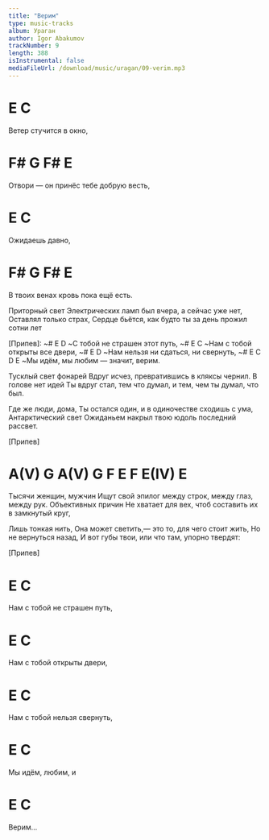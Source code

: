 ```yaml
---
title: "Верим"
type: music-tracks
album: Ураган
author: Igor Abakumov
trackNumber: 9
length: 388
isInstrumental: false
mediaFileUrl: /download/music/uragan/09-verim.mp3
---
```


# E                  C
Ветер стучится в окно,
#     F#         G        F#     E
Отвори — он принёс тебе добрую весть,
#    E        C
Ожидаешь давно,
#         F#     G      F#    E
В твоих венах кровь пока ещё есть.

Приторный свет
Электрических ламп был вчера, а сейчас уже нет,
Оставлял только страх,
Сердце бьётся, как будто ты за день прожил сотни лет

[Припев]:
~#     E             D
~С тобой не страшен этот путь,
~# E                    C
~Нам с тобой открыты все двери,
~# E              D
~Нам нельзя ни сдаться, ни свернуть,
~# E                    C D    E
~Мы идём, мы любим — значит, верим.

Тусклый свет фонарей
Вдруг исчез, превратившись в кляксы чернил.
В голове нет идей
Ты вдруг стал, тем что думал, и тем, чем ты думал, что был.

Где же люди, дома,
Ты остался один, и в одиночестве сходишь с ума,
Антарктический свет
Ожиданьем накрыл твою юдоль последний рассвет.

[Припев]

# A(V) G A(V) G F E F E(IV) E

Тысячи женщин, мужчин
Ищут свой эпилог между строк, между глаз, между рук.
Объективных причин
Не хватает для вех, чтоб составить их в замкнутый круг,

Лишь тонкая нить,
Она может светить,— это то, для чего стоит жить,
Но не вернуться назад,
И вот губы твои, или что там, упорно твердят:

[Припев]

# E                C
Нам с тобой не страшен путь,
# E              C
Нам с тобой открыты двери,
# E               C
Нам с тобой нельзя свернуть,
# E              C
Мы идём, любим, и
# E      C
Верим...

